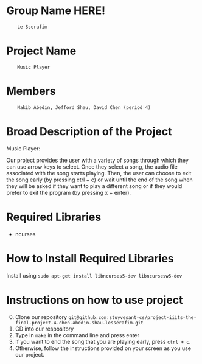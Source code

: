 # Group Name HERE!
        Le Sserafim 
# Project Name
        Music Player

# Members
        Nakib Abedin, Jefford Shau, David Chen (period 4)
# Broad Description of the Project
Music Player:

Our project provides the user with a variety of songs through which they can use arrow keys to select. Once they select a song, the audio file associated with the song starts playing. Then, the user can choose to exit the song early (by pressing ctrl + c) or wait until the end of the song when they will be asked if they want to play a different song or if they would prefer to exit the program (by pressing x + enter).

# Required Libraries

* ncurses

# How to Install Required Libraries

Install using `sudo apt-get install libncurses5-dev libncursesw5-dev`

# Instructions on how to use project
0) Clone our repository `git@github.com:stuyvesant-cs/project-iiits-the-final-project-4-chen-abedin-shau-lesserafim.git`  
1) CD into our respository
2) Type in `make` in the command line and press enter
3) If you want to end the song that you are playing early, press `ctrl + c`. 
4) Otherwise, follow the instructions provided on your screen as you use our project.

